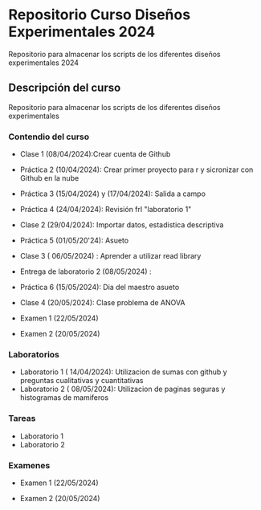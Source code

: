 # Repositorio Curso Diseños Experimentales 2024
Repositorio para almacenar los scripts de los diferentes diseños experimentales 2024

## Descripción del curso
Repositorio para almacenar los scripts de los diferentes diseños experimentales

### Contendio del curso
+ Clase 1 (08/04/2024):Crear cuenta de Github
  
+ Práctica 2 (10/04/2024): Crear primer proyecto para r  y sicronizar con Github en la nube

+ Práctica 3 (15/04/2024) y (17/04/2024): Salida a campo

+ Práctica 4 (24/04/2024): Revisión frl "laboratorio 1"

+ Clase 2 (29/04/2024): Importar datos, estadistica descriptiva
  
+ Práctica 5 (01/05/20'24): Asueto
  
+ Clase 3 ( 06/05/2024) : Aprender a utilizar read library

+ Entrega de laboratorio 2 (08/05/2024) :

+ Práctica 6 (15/05/2024): Dia del maestro asueto
  
+ Clase 4 (20/05/2024): Clase problema de ANOVA

+ Examen 1 (22/05/2024)

+ Examen 2 (20/05/2024)




### Laboratorios
+ Laboratorio 1 ( 14/04/2024): Utilizacion de sumas con github y preguntas cualitativas y cuantitativas
+ Laboratorio 2 ( 08/05/2024): Utilizacion de paginas seguras y histogramas de mamiferos



### Tareas
+ Laboratorio 1
+ Laboratorio 2

### Examenes
+ Examen 1 (22/05/2024)

+ Examen 2 (20/05/2024)

![]()



